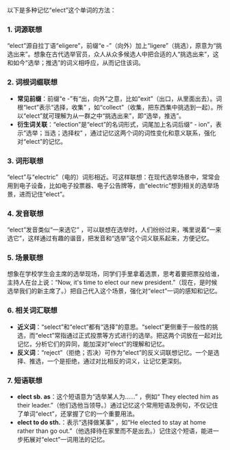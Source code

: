 以下是多种记忆“elect”这个单词的方法：
### 1. 词源联想
“elect”源自拉丁语“eligere”，前缀“e -”（向外）加上“ligere”（挑选），原意为“挑选出来”。想象在古代选举官员，众人从众多候选人中把合适的人“挑选出来”，这和如今“选举；推选”的词义相呼应，从而记住该词。
### 2. 词根词缀联想
- **常见前缀**：前缀“e -”有“出，向外”之意，比如“exit”（出口，从里面出去）。词根“lect”表示“选择，收集” ，如“collect”（收集，把东西集中挑选到一起）。所以“elect”就可理解为从一群之中“挑选出来”，即“选举，推选”。
 - **衍生词关联**：“election”是“elect”的名词形式，词尾加上名词后缀“ - ion”，表示“选举；当选；选择权” ，通过记忆这两个词的词性变化和意义联系，强化对“elect”的记忆。 
### 3. 词形联想
“elect”与“electric”（电的）词形相近。可这样联想：在现代选举场景中，常常会用到电子设备，比如电子投票器、电子公告牌等，由“electric”想到相关的选举场景，进而记住“elect”。
### 4. 发音联想
“elect”发音类似“一来选它” ，可以联想在选举时，人们纷纷过来，嘴里说着“一来选它”，这样通过有趣的谐音，把发音和“选举”这个词义联系起来，方便记忆。
### 5. 场景联想
想象在学校学生会主席的选举现场，同学们手里拿着选票，思考着要把票投给谁，主持人在台上说：“Now, it's time to elect our new president.”（现在，是时候选举我们的新主席了。）把自己代入这个场景，强化对“elect”一词的感知和记忆。
### 6. 相关词汇联想
 - **近义词**：“select”和“elect”都有“选择”的意思。“select”更侧重于一般性的挑选，而“elect”常指通过正式投票等方式进行的选举。把这两个词放在一起对比记忆，分析它们的异同，能加深对“elect”的理解和记忆。
 - **反义词**：“reject”（拒绝；否决）可作为“elect”的反义词联想记忆。一个是选择、推选，一个是拒绝，通过对比相反的词义，让记忆更深刻。 
### 7. 短语联想
 - **elect sb. as**：这个短语意为“选举某人为……” ，例如“ They elected him as their leader.”（他们选他当领导。）通过记忆这个常用短语及例句，不仅记住了单词“elect”，还掌握了它的一个重要用法。 
 - **elect to do sth.**：表示“选择做某事” ，如“He elected to stay at home rather than go out.”（他选择待在家里而不是出去。）记住这个短语，能进一步拓展对“elect”一词用法的记忆。 